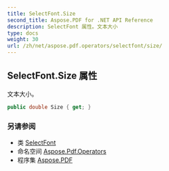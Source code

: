 ```yaml
---
title: SelectFont.Size
second_title: Aspose.PDF for .NET API Reference
description: SelectFont 属性。文本大小
type: docs
weight: 30
url: /zh/net/aspose.pdf.operators/selectfont/size/
---
```

## SelectFont.Size 属性

文本大小。

```csharp
public double Size { get; }
```

### 另请参阅

* 类 [SelectFont](../)
* 命名空间 [Aspose.Pdf.Operators](../../../aspose.pdf.operators/)
* 程序集 [Aspose.PDF](../../../)